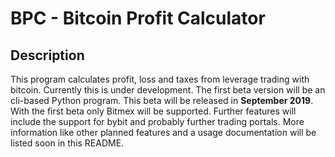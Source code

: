 # BPC - Bitcoin Profit Calculator
## Description
This program calculates profit, loss and taxes from leverage trading with bitcoin. Currently this is under development. The first beta version will be an cli-based Python program. This beta will be released in **September 2019**. With the first beta only Bitmex will be supported. Further features will include the support for bybit and probably further trading portals. More information like other planned features and a usage documentation will be listed soon in this README.   